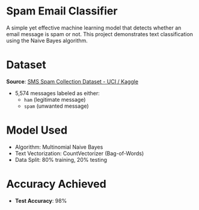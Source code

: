 # Spam Email Classifier

A simple yet effective machine learning model that detects whether an email message is spam or not. This project demonstrates text classification using the Naive Bayes algorithm.

# Dataset

**Source**: [SMS Spam Collection Dataset - UCI / Kaggle](https://www.kaggle.com/datasets/uciml/sms-spam-collection-dataset)

- 5,574 messages labeled as either:
  - `ham` (legitimate message)
  - `spam` (unwanted message)

# Model Used

- Algorithm: Multinomial Naive Bayes
- Text Vectorization: CountVectorizer (Bag-of-Words)
- Data Split: 80% training, 20% testing

# Accuracy Achieved

- **Test Accuracy**: 98%
